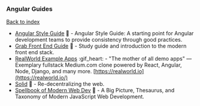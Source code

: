 ### Angular Guides
[Back to index](https://github.com/cdleon/awesome-front-end#index)
* [Angular Style Guide](https://github.com/johnpapa/angular-styleguide) :gift_heart: - Angular Style Guide: A starting point for Angular development teams to provide consistency through good practices.
* [Grab Front End Guide](https://github.com/grab/front-end-guide) :gift_heart: - Study guide and introduction to the modern front end stack.
* [RealWorld Example Apps](https://github.com/gothinkster/realworld) :gif_heart: - "The mother of all demo apps" — Exemplary fullstack Medium.com clone powered by React, Angular, Node, Django, and many more. [https://realworld.io](https://realworld.io/)
* [Solid](https://github.com/solid/solid) :gift_heart: - Re-decentralizing the web.
* [Spellbook of Modern Web Dev](https://github.com/dexteryy/spellbook-of-modern-webdev) :gift_heart: -  A Big Picture, Thesaurus, and Taxonomy of Modern JavaScript Web Development.
